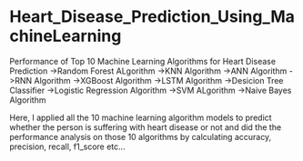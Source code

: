 # Heart_Disease_Prediction_Using_MachineLearning
Performance of Top 10 Machine Learning Algorithms for Heart Disease Prediction 
->Random Forest ALgorithm
->KNN Algorithm
->ANN Algorithm
->RNN Algorithm
->XGBoost Algorithm
->LSTM Algorithm
->Desicion Tree Classifier
->Logistic Regression Algorithm
->SVM ALgorithm
->Naive Bayes Algorithm

Here, I applied all the 10 machine learning algorithm models to predict whether the person is suffering with heart disease or not and did the the performance analysis on those 10 algorithms by calculating accuracy, precision, recall, f1_score etc...
